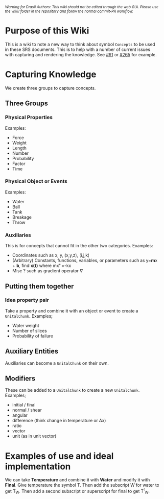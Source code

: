 <small><i>Warning for Drasil Authors: This wiki should not be edited through the web GUI. Please use the wiki/ folder in the repository and follow the normal commit-PR workflow.</i></small>

# Purpose of this Wiki
This is a wiki to note a new way to think about symbol `Concepts` to be used in these SRS documents. This is to help with a number of current issues with capturing and rendering the knowledge. See [#91](https://github.com/JacquesCarette/literate-scientific-software/issues/91) or [#265](https://github.com/JacquesCarette/literate-scientific-software/issues/265) for example.

# Capturing Knowledge
We create three groups to capture concepts.
## Three Groups
### Physical Properties
Examples:
- Force
- Weight
- Length
- Number
- Probability
- Factor
- Time
### Physical Object or Events
Examples:
- Water
- Ball
- Tank
- Breakage
- Throw
### Auxiliaries
This is for concepts that cannot fit in the other two categories. Examples:
- Coordinates such as x, y, (x,y,z), (i,j,k)
- (Arbitrary) Constants, functions, variables, or parameters such as y=**m**x + **b**, find **x(t)** where mx''=-kx
- Misc ? such as gradient operator &nabla;
## Putting them together
### Idea property pair
Take a property and combine it with an object or event to create a `UnitalChunk`. Examples;
- Water weight
- Number of slices
- Probability of failure
## Auxiliary Entities
Auxiliaries can become a `UnitalChunk` on their own.
## Modifiers
These can be added to a `UnitalChunk` to create a new `UnitalChunk`. Examples;
- initial / final
- normal / shear
- angular
- difference (think change in temperature or &Delta;x)
- ratio
- vector 
- unit (as in unit vector)
# Examples of use and ideal implementation
We can take **Temperature** and combine it with **Water** and modify it with **Final**. Give temperature the symbol T. Then add the subscript W for water to get T<sub>W</sub>. Then add a second subscript or superscript for final to get T<sup>f</sup><sub>W</sub>.